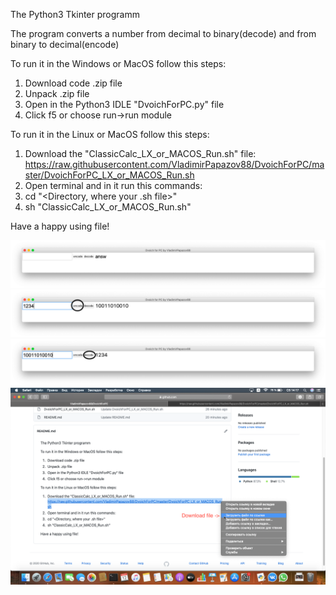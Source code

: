 The Python3 Tkinter programm

The program converts a number from decimal to binary(decode) and from binary to decimal(encode)

To run it in the Windows or MacOS follow this steps:
1. Download code .zip file
2. Unpack .zip file
3. Open in the Python3 IDLE "DvoichForPC.py" file
4. Click f5 or choose run->run module

To run it in the Linux or MacOS follow this steps:
1. Download the "ClassicCalc_LX_or_MACOS_Run.sh" file: https://raw.githubusercontent.com/VladimirPapazov88/DvoichForPC/master/DvoichForPC_LX_or_MACOS_Run.sh
2. Open terminal and in it run this commands:
3. cd "<Directory, where your .sh file>"
4. sh "ClassicCalc_LX_or_MACOS_Run.sh"

Have a happy using file!

![Image alt](https://github.com/VladimirPapazov88/DvoichForPC/blob/master/exampleFotos/example.png?raw=true)
![Image alt](https://github.com/VladimirPapazov88/DvoichForPC/blob/master/exampleFotos/example2.png?raw=true)
![Image alt](https://github.com/VladimirPapazov88/DvoichForPC/blob/master/exampleFotos/example3.png?raw=true)
![Image alt](https://github.com/VladimirPapazov88/DvoichForPC/blob/master/exampleFotos/exampleDownload.png?raw=true)
